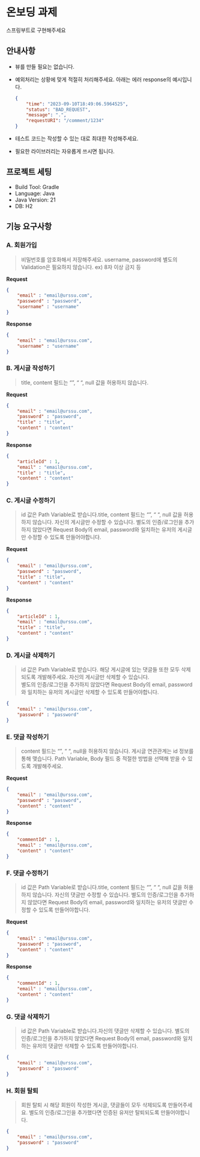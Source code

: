 # 온보딩 과제

스프링부트로 구현해주세요

## 안내사항

- 뷰를 만들 필요는 없습니다.
- 예외처리는 상황에 맞게 적절히 처리해주세요. 아래는 에러 response의 예시입니다.

    ```json
    {
    	"time": "2023-09-10T18:49:06.5964525",
    	"status": "BAD_REQUEST",
    	"message": ".",
    	"requestURI": "/comment/1234"
    }
    
    ```

- 테스트 코드는 작성할 수 있는 대로 최대한 작성해주세요.
- 필요한 라이브러리는 자유롭게 쓰시면 됩니다.

## 프로젝트 세팅

- Build Tool: Gradle
- Language: Java
- Java Version: 21
- DB: H2

## 기능 요구사항

### A. 회원가입

> 비밀번호를 암호화해서 저장해주세요.
username, password에 별도의 Validation은 필요하지 않습니다.
ex) 8자 이상 금지 등
>

**Request**

```json
{
    "email" : "email@urssu.com",
    "password" : "password",
    "username" : "username"
}

```

**Response**

```json
{
    "email" : "email@urssu.com",
    "username" : "username"
}

```

### B. 게시글 작성하기

> title, content 필드는 “”, “ “, null 값을 허용하지 않습니다.
>

**Request**

```json
{
    "email" : "email@urssu.com",
    "password" : "password",
    "title" : "title",
    "content" : "content"
}

```

**Response**

```json
{
    "articleId" : 1,
    "email" : "email@urssu.com",
    "title" : "title",
    "content" : "content"
}

```

### C. 게시글 수정하기

> id 값은 Path Variable로 받습니다.title, content 필드는 “”, “ “, null 값을 허용하지 않습니다.
자신의 게시글만 수정할 수 있습니다.
별도의 인증/로그인을 추가하지 않았다면 Request Body의 email, password와 일치하는 유저의 게시글만 수정할 수 있도록 만들어야합니다.
>

**Request**

```json
{
    "email" : "email@urssu.com",
    "password" : "password",
    "title" : "title",
    "content" : "content"
}

```

**Response**

```json
{
    "articleId" : 1,
    "email" : "email@urssu.com",
    "title" : "title",
    "content" : "content"
}

```

### D. 게시글 삭제하기

> id 값은 Path Variable로 받습니다.
해당 게시글에 있는 댓글들 또한 모두 삭제되도록 개발해주세요.
자신의 게시글만 삭제할 수 있습니다.  
별도의 인증/로그인을 추가하지 않았다면 Request Body의 email, password와 일치하는 유저의 게시글만 삭제할 수 있도록 만들어야합니다.
>

```json
{
    "email" : "email@urssu.com",
    "password" : "password"
}

```

### E. 댓글 작성하기

> content 필드는 “”, “ “, null을 허용하지 않습니다.
게시글 연관관계는 id 정보를 통해 맺습니다.
Path Variable, Body 필드 중 적절한 방법을 선택해 받을 수 있도록 개발해주세요.
>

**Request**

```json
{
    "email" : "email@urssu.com",
    "password" : "password",
    "content" : "content"
}

```

**Response**

```json
{
    "commentId" : 1,
    "email" : "email@urssu.com",
    "content" : "content"
}

```

### F. 댓글 수정하기

> id 값은 Path Variable로 받습니다.title, content 필드는 “”, “ “, null 값을 허용하지 않습니다.
자신의 댓글만 수정할 수 있습니다.
별도의 인증/로그인을 추가하지 않았다면 Request Body의 email, password와 일치하는 유저의 댓글만 수정할 수 있도록 만들어야합니다.
>

**Request**

```json
{
    "email" : "email@urssu.com",
    "password" : "password",
    "content" : "content"
}

```

**Response**

```json
{
    "commentId" : 1,
    "email" : "email@urssu.com",
    "content" : "content"
}

```

### G. 댓글 삭제하기

> id 값은 Path Variable로 받습니다.자신의 댓글만 삭제할 수 있습니다.
별도의 인증/로그인을 추가하지 않았다면 Request Body의 email, password와 일치하는 유저의 댓글만 삭제할 수 있도록 만들어야합니다.
>

```json
{
    "email" : "email@urssu.com",
    "password" : "password"
}

```

### H. 회원 탈퇴

> 회원 탈퇴 시 해당 회원이 작성한 게시글, 댓글들이 모두 삭제되도록 만들어주세요.
별도의 인증/로그인을 추가했다면 인증된 유저만 탈퇴되도록 만들어야합니다.
>

```json
{
    "email" : "email@urssu.com",
    "password" : "password"
}

```